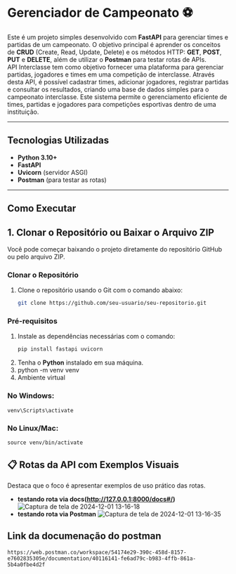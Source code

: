 # Gerenciador de Campeonato :soccer:

Este é um projeto simples desenvolvido com **FastAPI** para gerenciar times e partidas de um campeonato. O objetivo principal é aprender os conceitos de **CRUD** (Create, Read, Update, Delete) e os métodos HTTP: **GET**, **POST**, **PUT** e **DELETE**, além de utilizar o **Postman** para testar rotas de APIs.  
API Interclasse tem como objetivo fornecer uma plataforma para gerenciar partidas, jogadores e times em uma competição de interclasse. Através desta API, é possível cadastrar times, adicionar jogadores, registrar partidas e consultar os resultados, criando uma base de dados simples para o campeonato interclasse. Este sistema permite o gerenciamento eficiente de times, partidas e jogadores para competições esportivas dentro de uma instituição.


---

## Tecnologias Utilizadas  
- **Python 3.10+**  
- **FastAPI**  
- **Uvicorn** (servidor ASGI)  
- **Postman** (para testar as rotas)  

---

## Como Executar  
## 1. Clonar o Repositório ou Baixar o Arquivo ZIP

Você pode começar baixando o projeto diretamente do repositório GitHub ou pelo arquivo ZIP.

### Clonar o Repositório

1. Clone o repositório usando o Git com o comando abaixo:
   ```bash
   git clone https://github.com/seu-usuario/seu-repositorio.git
   
### Pré-requisitos  

1. Instale as dependências necessárias com o comando:  
   ```bash
   pip install fastapi uvicorn
   ```
2. Tenha o **Python** instalado em sua máquina.
3. python -m venv venv
4. Ambiente virtual

### No Windows:
```
venv\Scripts\activate
```
### No Linux/Mac:
```
source venv/bin/activate
```
   
## 📋 Rotas da API com Exemplos Visuais
Destaca que o foco é apresentar exemplos de uso prático das rotas.

- **testando rota via docs(http://127.0.0.1:8000/docs#/)**
![Captura de tela de 2024-12-01 13-16-18](https://github.com/user-attachments/assets/278e0b95-c753-4e72-8271-2413204cd816)
- **testando rota via Postman**
![Captura de tela de 2024-12-01 13-16-35](https://github.com/user-attachments/assets/014822d0-2c7d-4efc-b34d-3e98ae719b51)


## Link da documenação do postman
```
https://web.postman.co/workspace/54174e29-390c-458d-8157-e7602835305e/documentation/40116141-fe6ad79c-b983-4ffb-861a-5b4a0fbe4d2f
```

